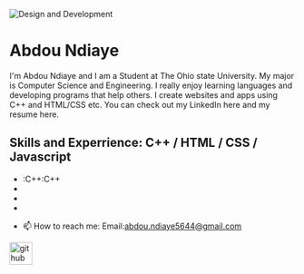 
![Design and Development](https://coverfiles.alphacoders.com/550/55017.png)

# Abdou Ndiaye

I'm Abdou Ndiaye and I am a Student at The Ohio state University. My major is Computer Science and Engineering. I really enjoy learning languages and developing programs that help others. I create websites and apps using C++ and HTML/CSS etc. You can check out my LinkedIn here and my resume here.


## Skills and Experrience: C++ / HTML / CSS / Javascript
* :C++:C++
*
*
*

- 📫 How to reach me: Email:abdou.ndiaye5644@gmail.com 


[<img src='https://cdn.jsdelivr.net/npm/simple-icons@3.0.1/icons/github.svg' alt='github' height='40'>](https://github.com/abdoundiaye54)  



